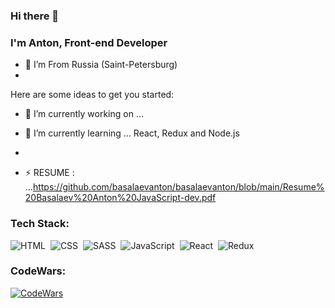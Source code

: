 ### Hi there 👋

### I'm Anton, Front-end Developer 

- 📍 I’m From Russia (Saint-Petersburg)
- 
Here are some ideas to get you started:

- 🔭 I’m currently working on ...  
- 🌱 I’m currently learning ... React, Redux and Node.js
-

- ⚡ RESUME : ...https://github.com/basalaevanton/basalaevanton/blob/main/Resume%20Basalaev%20Anton%20JavaScript-dev.pdf

### Tech Stack:

![HTML](https://img.shields.io/badge/-HTML-333333?style=flat&logo=HTML5&logoColor=E34F26)&nbsp;
![CSS](https://img.shields.io/badge/-CSS-333333?style=flat&logo=CSS3&logoColor=1572B6)&nbsp;
![SASS](https://img.shields.io/badge/-SASS-333333?style=flat&logo=SASS)&nbsp;
![JavaScript](https://img.shields.io/badge/-JavaScript-333333?style=flat&logo=javascript)&nbsp;
![React](https://img.shields.io/badge/-React-333333?style=flat&logo=react)&nbsp;
![Redux](https://img.shields.io/badge/-Redux-333333?style=flat&logo=redux)&nbsp;

### CodeWars:
[![CodeWars](https://www.codewars.com/users/%D0%91%D0%B0%D1%81%D0%B0%D0%BB%D0%B0%D0%B5%D0%B2%20%D0%90%D0%BD%D1%82%D0%BE%D0%BD/badges/large)](https://www.codewars.com/users/Басалаев%20Антон)
